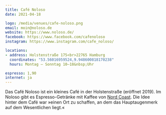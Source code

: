 ```yaml
---
title: Café Noloso
date: 2021-04-18

logo: /media/venues/cafe-noloso.png
email: moin@noloso.de
website: https://www.noloso.de/
facebook: https://www.facebook.com/cafenoloso
instagram: https://www.instagram.com/cafe_noloso/

locations:
- address: Holstenstraße 175<br>22765 Hamburg
  coordinates: "53.56016959524,9.948600818170238"
  hours: Montag – Sonntag 10–18&nbsp;Uhr

espresso: 1,90
internet: ja
---
```


Das Café Noloso ist ein kleines Café in der Holstenstraße (eröffnet 2019). Im Noloso gibt es Espresso-Getränke mit Kaffee von [Nord Coast](/cafes/nord-coast/). Die Idee hinter dem Café war »einen Ort zu schaffen, an dem das Hauptaugenmerk auf dem Wesentlichen liegt.«